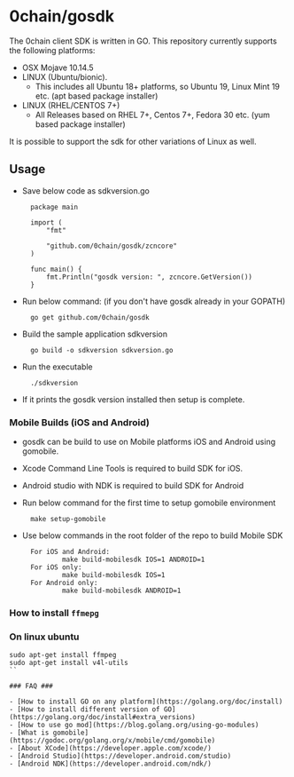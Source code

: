 # 0chain/gosdk
The 0chain client SDK is written in GO.
This repository currently supports the following platforms:
- OSX Mojave 10.14.5
- LINUX (Ubuntu/bionic).
  - This includes all Ubuntu 18+ platforms, so Ubuntu 19, Linux Mint 19 etc. (apt based package installer)
- LINUX (RHEL/CENTOS 7+)
  - All Releases based on RHEL 7+, Centos 7+, Fedora 30 etc. (yum based package installer)

It is possible to support the sdk for other variations of Linux as well.

## Usage
- Save below code as sdkversion.go

        package main

        import (
            "fmt"

            "github.com/0chain/gosdk/zcncore"
        )

        func main() {
            fmt.Println("gosdk version: ", zcncore.GetVersion())
        }

- Run below command: (if you don't have gosdk already in your GOPATH)

        go get github.com/0chain/gosdk
- Build the sample application sdkversion

        go build -o sdkversion sdkversion.go
- Run the executable

        ./sdkversion
- If it prints the gosdk version installed then setup is complete.


### Mobile Builds (iOS and Android) ###
- gosdk can be build to use on Mobile platforms iOS and Android using gomobile.
- Xcode Command Line Tools is required to build SDK for iOS.
- Android studio with NDK is required to build SDK for Android
- Run below command for the first time to setup gomobile environment

        make setup-gomobile

- Use below commands in the root folder of the repo to build Mobile SDK

        For iOS and Android:
                make build-mobilesdk IOS=1 ANDROID=1
        For iOS only:
                make build-mobilesdk IOS=1
        For Android only:
                make build-mobilesdk ANDROID=1

### How to install `ffmepg` 

### On linux ubuntu

```
sudo apt-get install ffmpeg
sudo apt-get install v4l-utils
``

### FAQ ###

- [How to install GO on any platform](https://golang.org/doc/install)
- [How to install different version of GO](https://golang.org/doc/install#extra_versions)
- [How to use go mod](https://blog.golang.org/using-go-modules)
- [What is gomobile](https://godoc.org/golang.org/x/mobile/cmd/gomobile)
- [About XCode](https://developer.apple.com/xcode/)
- [Android Studio](https://developer.android.com/studio)
- [Android NDK](https://developer.android.com/ndk/)
